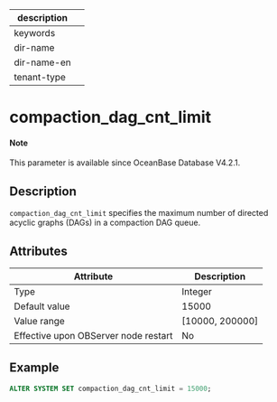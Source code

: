 |description||
|---|---|
|keywords||
|dir-name||
|dir-name-en||
|tenant-type||

# compaction_dag_cnt_limit

<main id="notice" type='explain'>

  <h4>Note</h4>

  <p>This parameter is available since OceanBase Database V4.2.1. </p>

</main>

## Description

`compaction_dag_cnt_limit` specifies the maximum number of directed acyclic graphs (DAGs) in a compaction DAG queue. 

## Attributes

| **Attribute** | **Description** |
| --- | --- |
| Type | Integer |
| Default value | 15000 |
| Value range | [10000, 200000] |
| Effective upon OBServer node restart | No |

## Example

```sql
ALTER SYSTEM SET compaction_dag_cnt_limit = 15000;
```
